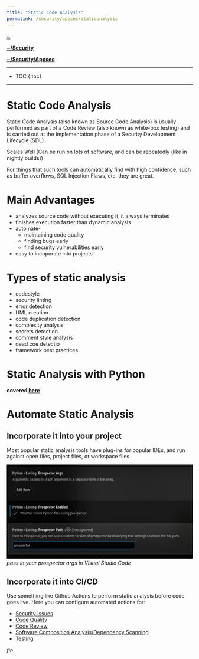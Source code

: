 ```yaml
---
title: "Static Code Analysis"
permalink: /security/appsec/staticanalysis
---
```


**[~](../../../README.md)**

**[~/Security](../../security.md)**

**[~/Security/Appsec](../appsec.md)**

---

* TOC
{:toc}

---

# Static Code Analysis

Static Code Analysis (also known as Source Code Analysis) is usually performed as part of a Code Review (also known as white-box testing) and is carried out at the Implementation phase of a Security Development Lifecycle (SDL)

Scales Well (Can be run on lots of software, and can be repeatedly (like in nightly builds))

For things that such tools can automatically find with high confidence, such as buffer overflows, SQL Injection Flaws, etc. they are great.

# Main Advantages

- analyzes source code without executing it, it always terminates
- finishes execution faster than dynamic analysis
- automate-
  - maintaining code quality
  - finding bugs early
  - find security vulnerabilities early
- easy to incoporate into projects

# Types of static analysis

- codestyle
- security linting
- error detection
- UML creation
- code duplication detection
- complexity analysis
- secrets detection
- comment style analysis
- dead coe detectio
- framework best practices

# Static Analysis with Python

**covered [here](secure_coding_python.md)**

# Automate Static Analysis

## Incorporate it into your project

Most popular static analysis tools have plug-ins for popular IDEs, and run against open files, project files, or workspace files

![](img/prospector.png)
_pass in your prospector args in Visual Studio Code_

## Incorporate it into CI/CD

Use something like Github Actions to perform static analysis before code goes live. Here you can configure automated actions for:

- [Security Issues](https://github.com/marketplace?category=security&type=actions)
- [Code Quality](https://github.com/marketplace?category=code-quality&type=actions)
- [Code Review](https://github.com/marketplace?category=code-review&type=actions)
- [Software Composition Analysis/Dependency Scanning](https://github.com/marketplace?category=dependency-management&type=actions)
- [Testing](https://github.com/marketplace?category=testing&type=actions)

_fin_

